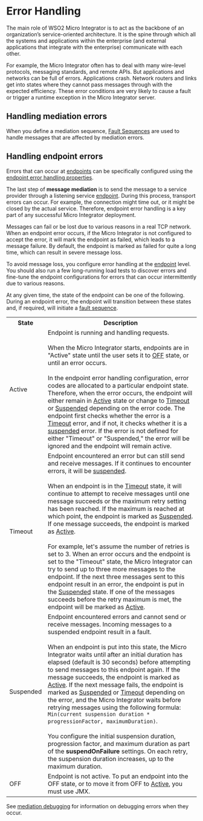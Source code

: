 # Error Handling

The main role of WSO2 Micro Integrator is to act as the backbone of an organization’s service-oriented architecture. It is the spine through which all the systems and applications within the enterprise (and external applications that integrate with the enterprise) communicate with each other. 

For example, the Micro Integrator often has to deal with many wire-level protocols, messaging standards, and remote APIs. But applications and networks can be full of errors. Applications crash. Network routers and links get into states where they cannot pass messages through with the expected efficiency. These error conditions are very likely to cause a fault or trigger a runtime exception in the Micro Integrator server.

## Handling mediation errors

When you define a mediation sequence, [Fault Sequences](../../concepts/message-processing-units/#fault-sequences) are used to handle messages that are affected by mediation errors. 

## Handling endpoint errors

Errors that can occur at [endpoints](message-exit-points.md) can be specifically configured using the [endpoint error handling properties](../../references/synapse-properties/endpoint-properties/#endpoint-error-handling-properties).

The last step of **message mediation** is to send the message to a service provider through a listening service [endpoint](message-exit-points.md). During this process, transport errors can occur. For example, the connection might time out, or it might be closed by the actual service. Therefore, endpoint error handling is a key part of any successful Micro Integrator deployment.

Messages can fail or be lost due to various reasons in a real TCP network. When an endpoint error occurs, if the Micro Integrator is not configured to accept the error, it will mark the endpoint as failed, which leads to a message failure. By default, the endpoint is marked as failed for quite a long time, which can result in severe message loss.

To avoid message loss, you configure error handling at the [endpoint](message-exit-points.md) level. You should also run a few long-running load tests to discover errors and fine-tune the endpoint configurations for errors that can occur intermittently due to various reasons.

At any given time, the state of the endpoint can be one of the following. During an endpoint error, the endpoint will transition between these states and, if required, will initiate a [fault sequence](../../concepts/message-processing-units/#fault-sequences).

<table>
	<tr>
		<th>State</th>
		<th>Description</th>
	</tr>
	<tr>
		<td id='active_state'>Active</td>
		<td>
			Endpoint is running and handling requests.</br></br>
			When the Micro Integrator starts, endpoints are in "Active" state until the user sets it to <a href="#off_state">OFF</a> state, or until an error occurs.</br></br>
			In the endpoint error handling configuration, error codes are allocated to a particular endpoint state. Therefore, when the error occurs, the endpoint will either remain in <a href="#active_state">Active</a> state or change to <a href="#timeout_state">Timeout</a> or <a href="#suspended_state">Suspended</a> depending on the error code. The endpoint first checks whether the error is a <a href="#timeout_state">Timeout</a> error, and if not, it checks whether it is a <a href="#suspended_state">suspended</a> error. If the error is not defined for either "Timeout" or "Suspended," the error will be ignored and the endpoint will remain active.
		</td>
	</tr>
	<tr>
		<td id="timeout_state">Timeout</td>
		<td>
			Endpoint encountered an error but can still send and receive messages. If it continues to encounter errors, it will be <a href="#suspended_state">suspended</a>.</br></br>
			When an endpoint is in the <a href="#timeout_state">Timeout</a> state, it will continue to attempt to receive messages until one message succeeds or the maximum retry setting has been reached. If the maximum is reached at which point, the endpoint is marked as <a href="#suspended_state">Suspended</a>. If one message succeeds, the endpoint is marked as <a href="#active_state">Active</a>.</br></br>
			For example, let's assume the number of retries is set to 3. When an error occurs and the endpoint is set to the "Timeout" state, the Micro Integrator can try to send up to three more messages to the endpoint. If the next three messages sent to this endpoint result in an error, the endpoint is put in the <a href="#suspended_state">Suspended</a> state. If one of the messages succeeds before the retry maximum is met, the endpoint will be marked as <a href="#active_state">Active</a>.
		</td>
	</tr>
	<tr>
		<td id="suspended_state">Suspended</td>
		<td>
			Endpoint encountered errors and cannot send or receive messages. Incoming messages to a suspended endpoint result in a fault.</br></br>
			When an endpoint is put into this state, the Micro Integrator waits until after an initial duration has elapsed (default is 30 seconds) before attempting to send messages to this endpoint again. If the message succeeds, the endpoint is marked as <a href="#active_state">Active</a>. If the next message fails, the endpoint is marked as <a href="#suspended_state">Suspended</a> or <a href="#timeout_state">Timeout</a> depending on the error, and the Micro Integrator waits before retrying messages using the following formula: <code>Min(current suspension duration * progressionFactor, maximumDuration)</code>.</br></br>
			You configure the initial suspension duration, progression factor, and maximum duration as part of the <b>suspendOnFailure</b> settings. On each retry, the suspension duration increases, up to the maximum duration.
		</td>
	</tr>
	<tr>
		<td id='off_state'>OFF</td>
		<td>
			Endpoint is not active. To put an endpoint into the OFF state, or to move it from OFF to <a href="#active_state">Active</a>, you must use JMX.
		</td>
	</tr>
</table>

See [mediation debugging](debugging-concepts.md) for information on debugging errors when they occur.
	